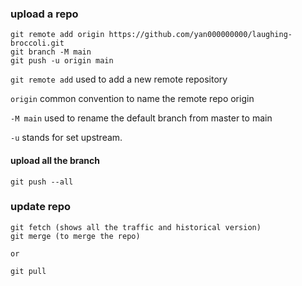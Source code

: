 

### upload a repo

```
git remote add origin https://github.com/yan000000000/laughing-broccoli.git
git branch -M main
git push -u origin main
```

`git remote add` used to add a new remote repository

`origin` common convention to name the remote repo origin

`-M main` used to rename the default branch from master to main

`-u` stands for set upstream.

#### upload all the branch

```
git push --all
```



### update repo



```
git fetch (shows all the traffic and historical version)
git merge (to merge the repo)
​
or
​
git pull
```

